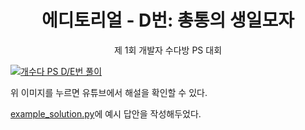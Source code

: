 <div align="center">
    <h1>
        에디토리얼 - D번: 총통의 생일모자
    </h1>
    <p>
        제 1회 개발자 수다방 PS 대회
    </p>
</div>

[![개수다 PS D/E번 풀이](https://img.youtube.com/vi/R6Id5XFPG30/maxresdefault.jpg)](https://youtu.be/R6Id5XFPG30?t=310)

위 이미지를 누르면 유튜브에서 해설을 확인할 수 있다.

[example_solution.py](./example_solution.py)에 예시 답안을 작성해두었다.